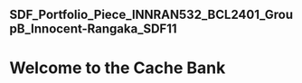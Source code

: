 ## SDF_Portfolio_Piece_INNRAN532_BCL2401_GroupB_Innocent-Rangaka_SDF11

# Welcome to the Cache Bank
